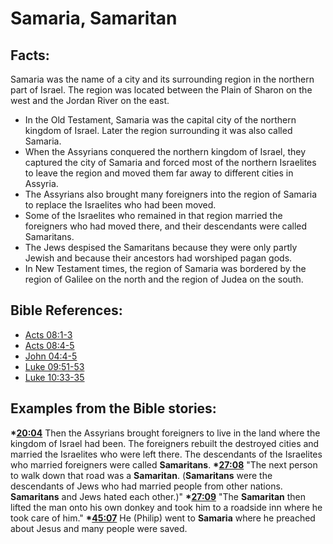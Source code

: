 # Samaria, Samaritan #

## Facts: ##

Samaria was the name of a city and its surrounding region in the northern part of Israel. The region was located between the Plain of Sharon on the west and the Jordan River on the east.

 * In the Old Testament, Samaria was the capital city of the northern kingdom of Israel. Later the region surrounding it was also called Samaria.
 * When the Assyrians conquered the northern kingdom of Israel, they captured the city of Samaria and forced most of the northern Israelites to leave the region and moved them far away to different cities in Assyria.
 * The Assyrians also brought many foreigners into the region of Samaria to replace the Israelites who had been moved.
 * Some of the Israelites who remained in that region married the foreigners who had moved there, and their descendants were called Samaritans.
 * The Jews despised the Samaritans because they were only partly Jewish and because their ancestors had worshiped pagan gods.
 * In New Testament times, the region of Samaria was bordered by the region of Galilee on the north and the region of Judea on the south.



## Bible References: ##

* [Acts 08:1-3](en/tn/act/help/08/01)
* [Acts 08:4-5](en/tn/act/help/08/04)
* [John 04:4-5](en/tn/jhn/help/04/04)
* [Luke 09:51-53](en/tn/luk/help/09/51)
* [Luke 10:33-35](en/tn/luk/help/10/33)

## Examples from the Bible stories: ##

  __*[20:04](en/tn/obs/help/20/04)__ Then the Assyrians brought foreigners to live in the land where the kingdom of Israel had been. The foreigners rebuilt the destroyed cities and married the Israelites who were left there. The descendants of the Israelites who married foreigners were called __Samaritans__.
  __*[27:08](en/tn/obs/help/27/08)__ "The next person to walk down that road was a __Samaritan__. (__Samaritans__ were the descendants of Jews who had married people from other nations. __Samaritans__ and Jews hated each other.)"
  __*[27:09](en/tn/obs/help/27/09)__ "The __Samaritan__ then lifted the man onto his own donkey and took him to a roadside inn where he took care of him."
  __*[45:07](en/tn/obs/help/45/07)__ He (Philip) went to __Samaria__ where he preached about Jesus and many people were saved.
